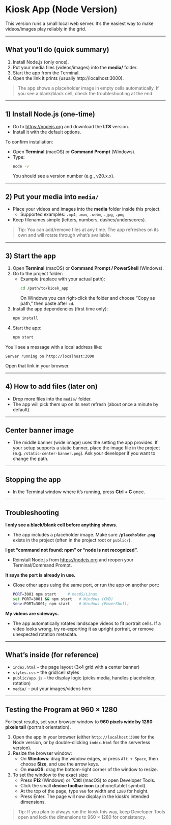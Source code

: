 # Kiosk App (Node Version)

This version runs a small local web server. It’s the easiest way to make videos/images play reliably in the grid.

---

## What you’ll do (quick summary)
1) Install Node.js (only once).
2) Put your media files (videos/images) into the **media/** folder.
3) Start the app from the Terminal.
4) Open the link it prints (usually http://localhost:3000).

> The app shows a placeholder image in empty cells automatically. If you see a blank/black cell, check the troubleshooting at the end.

---

## 1) Install Node.js (one-time)
- Go to https://nodejs.org and download the **LTS** version.
- Install it with the default options.

To confirm installation:
- Open **Terminal** (macOS) or **Command Prompt** (Windows).
- Type:
  ```bash
  node -v
  ```
  You should see a version number (e.g., v20.x.x).

---

## 2) Put your media into `media/`
- Place your videos and images into the **media** folder inside this project.
  - Supported examples: `.mp4`, `.mov`, `.webm`, `.jpg`, `.png`
- Keep filenames simple (letters, numbers, dashes/underscores).

> Tip: You can add/remove files at any time. The app refreshes on its own and will rotate through what’s available.

---

## 3) Start the app
1) Open **Terminal** (macOS) or **Command Prompt / PowerShell** (Windows).
2) Go to the project folder:
   - Example (replace with your actual path):
     ```bash
     cd /path/to/kiosk_app
     ```
     On Windows you can right‑click the folder and choose “Copy as path,” then paste after `cd`.
3) Install the app dependencies (first time only):
   ```bash
   npm install
   ```
4) Start the app:
   ```bash
   npm start
   ```

You’ll see a message with a local address like:
```
Server running on http://localhost:3000
```
Open that link in your browser.

---

## 4) How to add files (later on)
- Drop more files into the `media/` folder.
- The app will pick them up on its next refresh (about once a minute by default).

---

## Center banner image
- The middle banner (wide image) uses the setting the app provides. If your setup supports a static banner, place the image file in the project (e.g. `/static-center-banner.png`). Ask your developer if you want to change the path.

---

## Stopping the app
- In the Terminal window where it’s running, press **Ctrl + C** once.

---

## Troubleshooting
**I only see a black/blank cell before anything shows.**
- The app includes a placeholder image. Make sure **`/placeholder.png`** exists in the project (often in the project root or `public/`).

**I get “command not found: npm” or “node is not recognized”.**
- Reinstall Node.js from https://nodejs.org and reopen your Terminal/Command Prompt.

**It says the port is already in use.**
- Close other apps using the same port, or run the app on another port:
  ```bash
  PORT=3001 npm start     # macOS/Linux
  set PORT=3001 && npm start   # Windows (CMD)
  $env:PORT=3001; npm start    # Windows (PowerShell)
  ```

**My videos are sideways.**
- The app automatically rotates landscape videos to fit portrait cells. If a video looks wrong, try re-exporting it as upright portrait, or remove unexpected rotation metadata.

---

## What’s inside (for reference)
- `index.html` – the page layout (3x4 grid with a center banner)
- `styles.css` – the grid/cell styles
- `public/app.js` – the display logic (picks media, handles placeholder, rotation)
- `media/` – put your images/videos here

---

## Testing the Program at 960 × 1280

For best results, set your browser window to **960 pixels wide by 1280 pixels tall** (portrait orientation).

1. Open the app in your browser (either `http://localhost:3000` for the Node version, or by double-clicking `index.html` for the serverless version).
2. Resize the browser window:
   - On **Windows**: drag the window edges, or press `Alt + Space`, then choose **Size**, and use the arrow keys.
   - On **macOS**: drag the bottom-right corner of the window to resize.
3. To set the window to the exact size:
   - Press **F12** (Windows) or **⌥⌘I** (macOS) to open Developer Tools.
   - Click the small **device toolbar icon** (a phone/tablet symbol).
   - At the top of the page, type `960` for width and `1280` for height.
   - Press Enter. The page will now display in the kiosk’s intended dimensions.

> Tip: If you plan to always run the kiosk this way, keep Developer Tools open and lock the dimensions to 960 × 1280 for consistency.